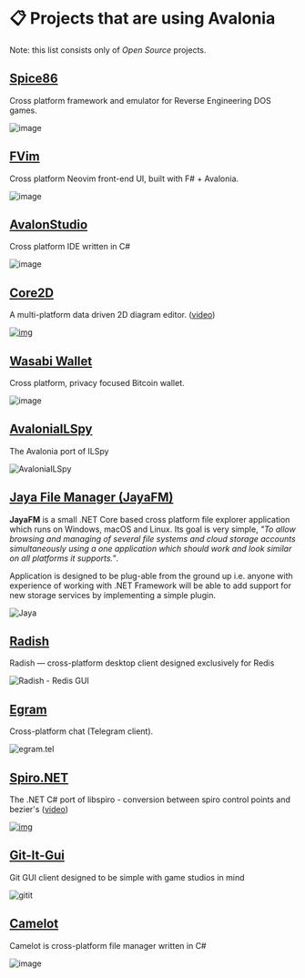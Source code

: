 # 📋 Projects that are using Avalonia

Note: this list consists only of _Open Source_ projects.

## [Spice86](https://github.com/OpenRakis/Spice86)

Cross platform framework and emulator for Reverse Engineering DOS games.

![image](https://raw.githubusercontent.com/OpenRakis/Spice86/master/doc/cryodune_orni.png)

## [FVim](https://github.com/yatli/fvim)

Cross platform Neovim front-end UI, built with F# + Avalonia.

![image](https://raw.githubusercontent.com/yatli/fvim/master/images/screenshot.png)

## [AvalonStudio](https://github.com/VitalElement/AvalonStudio)

Cross platform IDE written in C#

![image](https://camo.githubusercontent.com/f6068dc94597b2b8045aa400ad1719bdff15c541/68747470733a2f2f66696c65732e6769747465722e696d2f566974616c456c656d656e742f4176616c6f6e53747564696f2f33794d522f696d6167652e706e67)

## [Core2D](https://github.com/wieslawsoltes/Core2D)

A multi-platform data driven 2D diagram editor. ([video](https://www.youtube.com/watch?v=G0iIATBWAkw))

[![img](https://i.ytimg.com/vi/G0iIATBWAkw/maxresdefault.jpg)](https://www.youtube.com/watch?v=G0iIATBWAkw)

## [Wasabi Wallet](https://github.com/zkSNACKs/WalletWasabi)

Cross platform, privacy focused Bitcoin wallet.

![image](https://i.imgur.com/qur36pu.png)

## [AvaloniaILSpy](https://github.com/icsharpcode/AvaloniaILSpy)

The Avalonia port of ILSpy

![AvaloniaILSpy](https://github.com/icsharpcode/AvaloniaILSpy/raw/master/preview.png)

## [Jaya File Manager (JayaFM)](https://github.com/nullvoid-creations/Jaya)

**JayaFM** is a small .NET Core based cross platform file explorer application which runs on Windows, macOS and Linux. Its goal is very simple, _"To allow browsing and managing of several file systems and cloud storage accounts simultaneously using a one application which should work and look similar on all platforms it supports."_.

Application is designed to be plug-able from the ground up i.e. anyone with experience of working with .NET Framework will be able to add support for new storage services by implementing a simple plugin.

![Jaya](https://raw.githubusercontent.com/nullvoid-creations/Jaya/dev/docs/MainUI\_Dark.png)

## [Radish](https://github.com/rbmkio/radish)

Radish — cross-platform desktop client designed exclusively for Redis

![Radish - Redis GUI](https://github.com/rbmkio/radish/raw/master/screenshot.png)

## [Egram](https://github.com/egramtel/egram.tel)

Cross-platform chat (Telegram client).

![egram.tel](https://raw.githubusercontent.com/egramtel/egram.tel/master/screenshot.png)

## [Spiro.NET](https://github.com/wieslawsoltes/SpiroNet)

The .NET C# port of libspiro - conversion between spiro control points and bezier's ([video](https://www.youtube.com/watch?v=wZK9MPR\_UeE))

[![img](https://i.ytimg.com/vi/wZK9MPR\_UeE/maxresdefault.jpg)](https://www.youtube.com/watch?v=wZK9MPR\_UeE)

## [Git-It-Gui](https://github.com/reignstudios/Git-It-GUI)

Git GUI client designed to be simple with game studios in mind

![gitit](https://github.com/reignstudios/Git-It-GUI/raw/master/ScreenShots/Changes.png?raw=true)

## [Camelot](https://github.com/IngvarX/Camelot)

Camelot is cross-platform file manager written in C#

![image](https://raw.githubusercontent.com/IngvarX/Camelot/master/docs/Macos.png)
